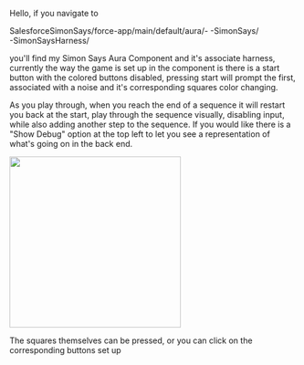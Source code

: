 Hello, if you navigate to

SalesforceSimonSays/force-app/main/default/aura/-
                                                -SimonSays/  
                                                -SimonSaysHarness/

you'll find my Simon Says Aura Component and it's associate harness, currently the way the game is set up in the component is there is a start button with the colored buttons disabled, pressing start will prompt the first, associated with a noise and it's corresponding squares color changing. 

As you play through, when you reach the end of a sequence it will restart you back at the start, play through the sequence visually, disabling input, while also adding another step to the sequence. If you would like there is a "Show Debug" option at the top left to let you see a representation of what's going on in the back end. 

<img src="https://gyazo.com/11b0a98104179dc13fca22f7ad81cbd3.gif" width="300">


The squares themselves can be pressed,
or you can click on the corresponding buttons set up
